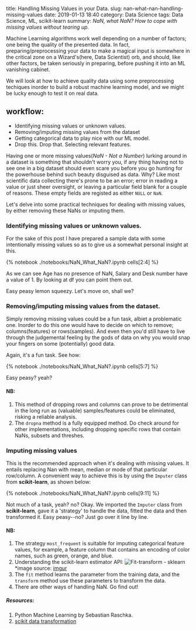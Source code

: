 title: Handling Missing Values in your Data.
slug: nan-what-nan-handling-missing-values
date: 2019-01-13 18:40
category: Data Science
tags: Data Science, ML, scikit-learn
summary: _NaN, what NaN? How to cope with missing values without tearing up._

Machine Learning algorithms work well depending on a number of factors; one being the quality of the presented data. In fact, preparing/preprocessing your data to make a magical input is somewhere in the critical zone on a Wizard's(here, Data Scientist) orb, and should, like other factors, be taken seriously in preparing, before pushing it into an ML vanishing cabinet.

We will look at how to achieve quality data using some preprocessing techiques inorder to build a robust machine learning model, and we might be lucky enough to test it on real data.

## workflow:
- Identifying missing values or unknown values.
- Removing/imputing missing values from the dataset
- Getting categorical data to play nice with our ML model.
- Drop this. Drop that. Selecting relevant features.

Having one or more missing values(_NaN - Not a Number_) lurking around in a dataset is something that shouldn't worry you, if any thing having not to see one in a big dataset should even scare you before you go hunting for the powerhouse behind such beauty disguised as data. Why? Like most scientific data collecting there's prone to be an error; error in reading a value or just sheer oversight, or leaving a particular field blank for a couple of reasons. These empty fields are registed as either <code>NULL</code> or <code>NaN</code>.

Let's delve into some practical techniques for dealing with missing values, by either removing these NaNs or imputing them.


### Identifying missing values or unknown values.

For the sake of this post I have prepared a sample data with some intentionally missing values so as to give us a somewhat personal insight at this.

{% notebook ./notebooks/NaN_What_NaN?.ipynb cells[2:4] %}

As we can see Age has no presence of NaN, Salary and Desk number have a value of 1. By looking at df you can point them out.

Easy peasy lemon squeezy. Let's move on, shall we?


### Removing/imputing missing values from the dataset.

Simply removing missing values could be a fun task, albiet a problematic one. Inorder to do this one would have to decide on which to remove; columns(features) or rows(samples). And even then you'd still have to live through the judgemental feeling by the gods of data on why you would snap your fingers on some (potentially) good data.

Again, it's a fun task. See how:

{% notebook ./notebooks/NaN_What_NaN?.ipynb cells[5:7] %}

Easy peasy? yeah?

#### NB:
1. This method of dropping rows and columns can prove to be detrimental in the long run as (valuable) samples/features could be eliminated, risking a reliable analysis.
2. The <code>dropna</code> method is a fully equipped method. Do check around for other implementations, including dropping specific rows that contain NaNs, subsets and threshes.


### Imputing missing values

This is the recommended approach when it's dealing with missing values. It entails replacing Nan with mean, median or mode of that particular row/column.
A convenient way to achieve this is by using the <code>Imputer</code> class from __scikit-learn__, as shown below:

{% notebook ./notebooks/NaN_What_NaN?.ipynb cells[9:11] %}

Not much of a task, yeah? no? Okay. We imported the <code>Imputer</code> class from __scikit-learn__, gave it a 'strategy' to handle the data, fitted the data and then transformed it. Easy peasy--no? Just go over it line by line.

#### NB:
1. The strategy <code>most_frequent</code> is suitable for imputing categorical feature values, for         example, a feature column that contains an encoding of color names, such as green, orange, and blue.
2. Understanding the scikit-learn estimator API:
![Fit-transform - sklearn](https://i.stack.imgur.com/PiaIX.png)
*image source: [imgur](https://i.stack.imgur.com/PiaIX.png)
3. The <code>fit</code> method learns the parameter from the training data, and the <code>transform</code> method use these parameters to transform the data. 
4. There are other ways of handling NaN. Go find out!

##### Resources:
1. Python Machine Learning by Sebastian Raschka.
2. [scikit data transformation](https://scikit-learn.org/stable/data_transforms.html#dataset-transformations)


